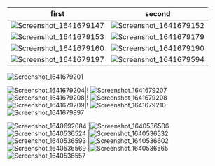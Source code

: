 first            |  second
:-------------------------:|:-------------------------:
![Screenshot_1641679147](https://user-images.githubusercontent.com/65075121/148661621-c73da690-0479-4286-a768-d6eb609b7f87.png)|![Screenshot_1641679152](https://user-images.githubusercontent.com/65075121/148661623-4937c124-2ced-4340-bda2-a67806758157.png)
![Screenshot_1641679153](https://user-images.githubusercontent.com/65075121/148661628-20cc98a1-9cc4-4ce9-a4e6-9de673161b90.png)|![Screenshot_1641679179](https://user-images.githubusercontent.com/65075121/148661631-884454d0-bd0e-481e-84df-2e885ed4eaf4.png)
![Screenshot_1641679160](https://user-images.githubusercontent.com/65075121/148661632-139b3115-37fe-4edf-b86b-f3c6603e1565.png)|![Screenshot_1641679190](https://user-images.githubusercontent.com/65075121/148661640-9915d5fb-cad5-4866-a04c-2fecf94fcc9f.png)
![Screenshot_1641679197](https://user-images.githubusercontent.com/65075121/148661645-e460a76f-51b6-46d1-ab6f-819cad859ae6.png)|![Screenshot_1641679594](https://user-images.githubusercontent.com/65075121/148661648-36751bf5-a20b-467e-9d04-e25998f5cffc.png)

![Screenshot_1641679201](https://user-images.githubusercontent.com/65075121/148661653-2d21b4c2-85ea-43e4-9467-5ae11f5bc62f.png)



![Screenshot_1641679204](https://user-images.githubusercontent.com/65075121/148661600-de34016f-28ad-4a46-9d1f-e97fa0011037.png)|!
![Screenshot_1641679207](https://user-images.githubusercontent.com/65075121/148661607-4bd78f77-c7bb-48ed-b1b0-98ab60204536.png)
![Screenshot_1641679208](https://user-images.githubusercontent.com/65075121/148661608-08bb1fa6-ec5e-48b0-ad06-fa11241cb5b2.png)|!
![Screenshot_1641679208](https://user-images.githubusercontent.com/65075121/148661610-d5af2a12-9fbc-4057-9951-b00cf3495cf5.png)
![Screenshot_1641679209](https://user-images.githubusercontent.com/65075121/148661612-cb7f78fe-41c0-45cb-b643-5b5e53497025.png)|!
![Screenshot_1641679210](https://user-images.githubusercontent.com/65075121/148661613-74ce0318-137f-48c5-a186-4f1ef6a733bc.png)
![Screenshot_1641679897](https://user-images.githubusercontent.com/65075121/148661661-588fb871-43e5-4575-a4fb-1e3af4b6a5a6.png)


![Screenshot_1640692084](https://user-images.githubusercontent.com/65075121/147563444-279b7afd-0792-418a-882c-3684af123d80.png) |![Screenshot_1640536506](https://user-images.githubusercontent.com/65075121/147414583-fc803bc2-3655-4a65-b821-e14daab9a7f4.png)
![Screenshot_1640536524](https://user-images.githubusercontent.com/65075121/147414584-d4052cc4-9822-4ad7-bace-0dfa4a70962a.png) |![Screenshot_1640536532](https://user-images.githubusercontent.com/65075121/147414587-8198ff02-df95-4d57-b530-681d5598cb26.png)
![Screenshot_1640536593](https://user-images.githubusercontent.com/65075121/147414590-963f1b31-e169-4328-8921-1619da45e62a.png) |![Screenshot_1640536602](https://user-images.githubusercontent.com/65075121/147414591-e8c929fc-1642-411d-80d9-4efcacc28ac5.png)
![Screenshot_1640536569](https://user-images.githubusercontent.com/65075121/147414592-cc60ea32-b394-46d7-b323-58bc746f848a.png) |![Screenshot_1640536565](https://user-images.githubusercontent.com/65075121/147414601-9f3841e1-bedb-4aba-bc53-115fe6e55406.png)
![Screenshot_1640536557](https://user-images.githubusercontent.com/65075121/147414597-6def140e-e46a-4b0b-85a9-4b1e1bf98609.png)
